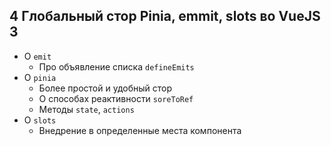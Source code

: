 ## 4 Глобальный стор Pinia, emmit, slots во VueJS 3

- О `emit`
  - Про объявление списка `defineEmits`
- О `pinia`
  - Более простой и удобный стор
  - О способах реактивности `soreToRef`
  - Методы `state`, `actions`
- О `slots`
  - Внедрение в определенные места компонента
